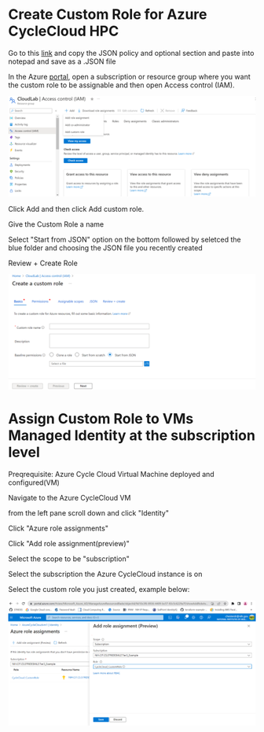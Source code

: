 # Create Custom Role for Azure CycleCloud HPC

Go to this [link](https://learn.microsoft.com/en-us/azure/cyclecloud/how-to/managed-identities?view=cyclecloud-8) and copy the JSON policy and optional section and paste into notepad and save as a .JSON file

In the Azure [portal](https://portal.azure.com), open a subscription or resource group where you want the custom role to be assignable and then open Access control (IAM).

<img src="/docs/images/Custom_role1.png" width="600">

Click Add and then click Add custom role.

Give the Custom Role a name

Select "Start from JSON" option on the bottom followed by seletced the blue folder and choosing the JSON file you recently created

Review + Create Role

<img src="/docs/images/Custom_Role_json.png" width="600">

# Assign Custom Role to VMs Managed Identity at the subscription level

Preqrequisite: Azure Cycle Cloud Virtual Machine deployed and configured(VM)

Navigate to the Azure CycleCloud VM 

from the left pane scroll down and click "Identity"

Click "Azure role assignments"

Click "Add role assignment(preview)" 

Select the scope to be "subscription"

Select the subscription the Azure CycleCloud instance is on 

Select the custom role you just created, example below: 

<img src="/docs/images/Custom_role2.png" width="600">
